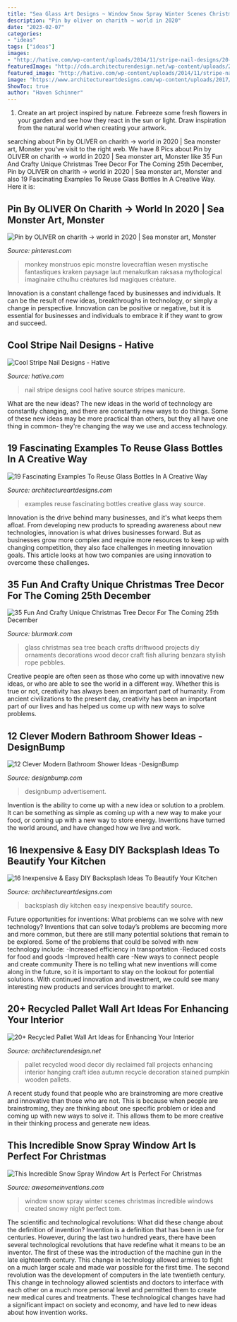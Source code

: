 ```yaml
---
title: "Sea Glass Art Designs ~ Window Snow Spray Winter Scenes Christmas Incredible Windows Created Snowy Night Perfect Tom"
description: "Pin by oliver on charith → world in 2020"
date: "2023-02-07"
categories:
- "ideas"
tags: ["ideas"]
images:
- "http://hative.com/wp-content/uploads/2014/11/stripe-nail-designs/20-stripe-nail-designs.jpg"
featuredImage: "http://cdn.architecturendesign.net/wp-content/uploads/2015/06/AD-Pallet-Wall-Art-14.jpg"
featured_image: "http://hative.com/wp-content/uploads/2014/11/stripe-nail-designs/20-stripe-nail-designs.jpg"
image: "https://www.architectureartdesigns.com/wp-content/uploads/2017/07/4-12.jpg"
ShowToc: true
author: "Haven Schinner"
---
```



1. Create an art project inspired by nature. Febreeze some fresh flowers in your garden and see how they react in the sun or light. Draw inspiration from the natural world when creating your artwork.

	

		
searching about Pin by OLIVER on charith → world in 2020 | Sea monster art, Monster you've visit to the right web. We have 8 Pics about Pin by OLIVER on charith → world in 2020 | Sea monster art, Monster like 35 Fun And Crafty Unique Christmas Tree Decor For The Coming 25th December, Pin by OLIVER on charith → world in 2020 | Sea monster art, Monster and also 19 Fascinating Examples To Reuse Glass Bottles In A Creative Way. Here it is:
		
    
## Pin By OLIVER On Charith → World In 2020 | Sea Monster Art, Monster

<img loading=lazy src="https://i.pinimg.com/736x/b6/10/74/b61074589910d21ab8596ba1d6ddc143.jpg" onerror="this.onerror=null;this.src='https://tse4.mm.bing.net/th?id=OIP.Im-eZ3dmg6JkVgV84-EGUwHaNH&amp;pid=15.1';" alt="Pin by OLIVER on charith → world in 2020 | Sea monster art, Monster">

_Source: pinterest.com_

>monkey monstruos epic monstre lovecraftian wesen mystische fantastiques kraken paysage laut menakutkan raksasa mythological imaginaire cthulhu créatures lsd magiques créature. 

	

Innovation is a constant challenge faced by businesses and individuals. It can be the result of new ideas, breakthroughs in technology, or simply a change in perspective. Innovation can be positive or negative, but it is essential for businesses and individuals to embrace it if they want to grow and succeed.

    
## Cool Stripe Nail Designs - Hative

<img loading=lazy src="http://hative.com/wp-content/uploads/2014/11/stripe-nail-designs/20-stripe-nail-designs.jpg" onerror="this.onerror=null;this.src='https://tse2.mm.bing.net/th?id=OIP.mna4A5pXSR60w9UfZ-jZjgHaLa&amp;pid=15.1';" alt="Cool Stripe Nail Designs - Hative">

_Source: hative.com_

>nail stripe designs cool hative source stripes manicure. 

	

What are the new ideas?
The new ideas in the world of technology are constantly changing, and there are constantly new ways to do things. Some of these new ideas may be more practical than others, but they all have one thing in common- they're changing the way we use and access technology.

    
## 19 Fascinating Examples To Reuse Glass Bottles In A Creative Way

<img loading=lazy src="https://www.architectureartdesigns.com/wp-content/uploads/2017/07/4-12.jpg" onerror="this.onerror=null;this.src='https://tse2.mm.bing.net/th?id=OIP.Mlc558bNkyR2PHbajzEl9AHaE8&amp;pid=15.1';" alt="19 Fascinating Examples To Reuse Glass Bottles In A Creative Way">

_Source: architectureartdesigns.com_

>examples reuse fascinating bottles creative glass way source. 

	

Innovation is the drive behind many businesses, and it's what keeps them afloat. From developing new products to spreading awareness about new technologies, innovation is what drives businesses forward. But as businesses grow more complex and require more resources to keep up with changing competition, they also face challenges in meeting innovation goals. This article looks at how two companies are using innovation to overcome these challenges.

    
## 35 Fun And Crafty Unique Christmas Tree Decor For The Coming 25th December

<img loading=lazy src="http://www.blurmark.com/wp-content/uploads/2017/10/Small-Sea-Glass-Christmas-Tree.jpg" onerror="this.onerror=null;this.src='https://tse4.mm.bing.net/th?id=OIP._Pb5J2ZKGFKQ1mNCcJsvrAHaNJ&amp;pid=15.1';" alt="35 Fun And Crafty Unique Christmas Tree Decor For The Coming 25th December">

_Source: blurmark.com_

>glass christmas sea tree beach crafts driftwood projects diy ornaments decorations wood decor craft fish alluring benzara stylish rope pebbles. 

	

Creative people are often seen as those who come up with innovative new ideas, or who are able to see the world in a different way. Whether this is true or not, creativity has always been an important part of humanity. From ancient civilizations to the present day, creativity has been an important part of our lives and has helped us come up with new ways to solve problems.

    
## 12 Clever Modern Bathroom Shower Ideas -DesignBump

<img loading=lazy src="https://cdn.designbump.com/wp-content/uploads/2015/07/modern-bathroom-shower-design-ideas-2015-modern-bathroom-2015.jpg" onerror="this.onerror=null;this.src='https://tse3.mm.bing.net/th?id=OIP.9y_0GdH6SL4nT6q8Wa9VNgHaJ3&amp;pid=15.1';" alt="12 Clever Modern Bathroom Shower Ideas -DesignBump">

_Source: designbump.com_

>designbump advertisement. 

	

Invention is the ability to come up with a new idea or solution to a problem. It can be something as simple as coming up with a new way to make your food, or coming up with a new way to store energy. Inventions have turned the world around, and have changed how we live and work.

    
## 16 Inexpensive &amp; Easy DIY Backsplash Ideas To Beautify Your Kitchen

<img loading=lazy src="https://www.architectureartdesigns.com/wp-content/uploads/2016/04/15-25.jpg" onerror="this.onerror=null;this.src='https://tse3.mm.bing.net/th?id=OIP.31QHqcmIVBQ2dSTWNU8hYgHaFk&amp;pid=15.1';" alt="16 Inexpensive &amp; Easy DIY Backsplash Ideas To Beautify Your Kitchen">

_Source: architectureartdesigns.com_

>backsplash diy kitchen easy inexpensive beautify source. 

	

Future opportunities for inventions: What problems can we solve with new technology?
Inventions that can solve today’s problems are becoming more and more common, but there are still many potential solutions that remain to be explored. Some of the problems that could be solved with new technology include: 
-Increased efficiency in transportation 
-Reduced costs for food and goods 
-Improved health care 
-New ways to connect people and create community 
There is no telling what new inventions will come along in the future, so it is important to stay on the lookout for potential solutions. With continued innovation and investment, we could see many interesting new products and services brought to market.

    
## 20+ Recycled Pallet Wall Art Ideas For Enhancing Your Interior

<img loading=lazy src="http://cdn.architecturendesign.net/wp-content/uploads/2015/06/AD-Pallet-Wall-Art-14.jpg" onerror="this.onerror=null;this.src='https://tse1.mm.bing.net/th?id=OIP.ZEvAOThnjVQaw_KjwxcIxgHaJ4&amp;pid=15.1';" alt="20+ Recycled Pallet Wall Art Ideas for Enhancing Your Interior">

_Source: architecturendesign.net_

>pallet recycled wood decor diy reclaimed fall projects enhancing interior hanging craft idea autumn recycle decoration stained pumpkin wooden pallets. 

	

A recent study found that people who are brainstroming are more creative and innovative than those who are not. This is because when people are brainstroming, they are thinking about one specific problem or idea and coming up with new ways to solve it. This allows them to be more creative in their thinking process and generate new ideas.

    
## This Incredible Snow Spray Window Art Is Perfect For Christmas

<img loading=lazy src="https://www.awesomeinventions.com/wp-content/uploads/2015/12/windows-santa-art.jpg" onerror="this.onerror=null;this.src='https://tse2.mm.bing.net/th?id=OIP.g_LRw6g-yBaqRoe5_hF7ngHaFj&amp;pid=15.1';" alt="This Incredible Snow Spray Window Art Is Perfect For Christmas">

_Source: awesomeinventions.com_

>window snow spray winter scenes christmas incredible windows created snowy night perfect tom. 

	

The scientific and technological revolutions: What did these change about the definition of invention?
Invention is a definition that has been in use for centuries. However, during the last two hundred years, there have been several technological revolutions that have redefine what it means to be an inventor. The first of these was the introduction of the machine gun in the late eighteenth century. This change in technology allowed armies to fight on a much larger scale and made war possible for the first time. The second revolution was the development of computers in the late twentieth century. This change in technology allowed scientists and doctors to interface with each other on a much more personal level and permitted them to create new medical cures and treatments. These technological changes have had a significant impact on society and economy, and have led to new ideas about how invention works.

